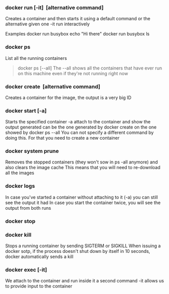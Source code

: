 
### docker run [-it] <image name> [alternative command]
Creates a container and then starts it using a default command or the alternative given one
-it run interactively

Examples
docker run busybox echo "Hi there"
docker run busybox ls


### docker ps
List all the running containers
> docker ps [--all]
The --all shows all the containers that have ever run on this machine even if they're not running right now

### docker create <image name> [alternative command]
Creates a container for the image, the output is a very big ID

### docker start [-a] <ID>
Starts the specified container 
-a attach to the container and show the output generated
<ID> can be the one generated by docker create on the one showed by docker ps --all
You can not specify a different command by doing this. For that you need to create a new container

### docker system prune
Removes the stopped containers (they won't sow in ps -all anymore) and also clears the image cache
This means that you will need to re-download all the images 

### docker logs <ID>
In case you've started a container without attaching to it (-a) you can still see the output it had
In case you start the container twice, you will see the output from both runs

### docker stop <ID>
### docker kill <ID>
Stops a running container by sending SIGTERM or SIGKILL
When issuing a docker sotp, if the process doesn't shut down by itself in 10 seconds, docker automatically sends a kill

### docker exec [-it] <ID> <command>
We attach to the container and run inside it a second command
-it allows us to provide input to the container


